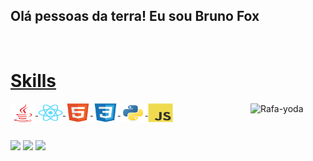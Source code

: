 ## Olá pessoas da terra! Eu sou Bruno Fox
 <div>
  <a href="https://github.com/07042006">
<!--   <img height="180em" src="https://github-readme-stats.vercel.app/api?username=07042006&show_icons=true&theme=dracula&include_all_commits=true&count_private=true"/> -->
<!--   <img height="180em" src="https://github-readme-stats.vercel.app/api/top-langs/?username=07042006&layout=compact&langs_count=7&theme=dracula"/> -->
</div>
  
<div style="display: inline_block"><br>
  <h1>Skills</h1>
  <img align="center" alt="Bruno-Js" height="30" width="40" src="https://raw.githubusercontent.com/devicons/devicon/master/icons/java/java-plain.svg">
  <img align="center" alt="Bruno-React" height="30" width="40" src="https://raw.githubusercontent.com/devicons/devicon/master/icons/react/react-original.svg">
  <img align="center" alt="Bruno-HTML" height="30" width="40" src="https://raw.githubusercontent.com/devicons/devicon/master/icons/html5/html5-original.svg">
  <img align="center" alt="Bruno-CSS" height="30" width="40" src="https://raw.githubusercontent.com/devicons/devicon/master/icons/css3/css3-original.svg">
  <img align="center" alt="Bruno-Python" height="30" width="40" src="https://raw.githubusercontent.com/devicons/devicon/master/icons/python/python-original.svg">
  <img align="center" alt="Bruno-Csharp" height="30" width="40" src="https://raw.githubusercontent.com/devicons/devicon/master/icons/javascript/javascript-original.svg">
  <img align="right" height="120" width="120" alt="Rafa-yoda" src="https://media.tenor.com/images/e9e060b3eed685391ed181b19274f6d9/tenor.gif">
</div>
  
  ##
 
<div> 
  <a href="https://www.youtube.com/channel/UCcVevIl3VjKHXrQhixrV8cA" target="_blank"><img src="https://img.shields.io/badge/YouTube-FF0000?style=for-the-badge&logo=youtube&logoColor=white" target="_blank"></a>
  <a href="https://www.instagram.com/brunofox_oficial/" target="_blank"><img src="https://img.shields.io/badge/-Instagram-%23E4405F?style=for-the-badge&logo=instagram&logoColor=white" target="_blank"></a>
  <a href = "mailto:nascimentob840@gmail.com"><img src="https://img.shields.io/badge/-Gmail-%23333?style=for-the-badge&logo=gmail&logoColor=white" target="_blank"></a>
</div>
